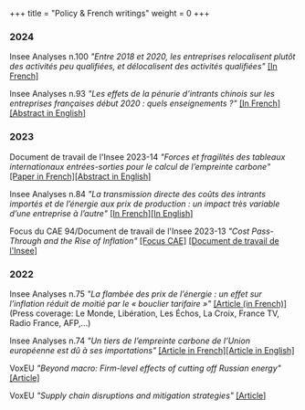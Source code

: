 +++
title = "Policy & French writings"
weight = 0
+++


### 2024
Insee Analyses n.100 *"Entre 2018 et 2020, les entreprises relocalisent plutôt des activités peu qualifiées, et délocalisent des activités qualifiées"* [[In French]](https://www.insee.fr/fr/statistiques/8296880)

Insee Analyses n.93 *"Les effets de la pénurie d’intrants chinois sur les entreprises françaises début 2020 : quels enseignements ?"* [[In French]](https://www.insee.fr/fr/statistiques/7745514)[[Abstract in English]](https://www.insee.fr/en/statistiques/7758385)


### 2023

Document de travail de l'Insee 2023-14 *"Forces et fragilités des tableaux internationaux entrées-sorties pour le calcul de l’empreinte carbone"* [[Paper in French]](https://www.insee.fr/fr/statistiques/7624261)[[Abstract in English]](https://www.insee.fr/en/statistiques/7624267)

Insee Analyses n.84 *"La transmission directe des coûts des intrants importés et de l’énergie aux prix de production : un impact très variable d’une entreprise à l’autre"* [[In French]](https://www.insee.fr/fr/statistiques/7616072)[[In English]](https://www.insee.fr/en/statistiques/7631458)

Focus du CAE 94/Document de travail de l'Insee 2023-13 *"Cost Pass-Through and the Rise of Inflation"* [[Focus CAE]](https://www.cae-eco.fr/transmission-des-couts-et-montee-de-l-inflation) [[Document de travail de l\'Insee]](https://www.insee.fr/en/statistiques/7616642)

### 2022

Insee Analyses n.75 *"La flambée des prix de l’énergie : un effet sur l’inflation réduit de moitié par le « bouclier tarifaire »"* [[Article (in French)]](https://www.insee.fr/fr/statistiques/6524161) (Press coverage: Le Monde, Libération, Les Échos, La Croix, France TV, Radio France, AFP,...) 

Insee Analyses n.74 *"Un tiers de l’empreinte carbone de l’Union européenne est dû à ses importations"* [[Article in French]](https://www.insee.fr/fr/statistiques/6474294)[[Article in English]](https://www.insee.fr/en/statistiques/6478761)

VoxEU *"Beyond macro: Firm-level effects of cutting off Russian energy"* [[Article]](https://voxeu.org/article/firm-level-effects-cutting-russian-energy)

VoxEU *"Supply chain disruptions and mitigation strategies"* [[Article]](https://voxeu.org/article/supply-chain-disruptions-and-mitigation-strategies)


